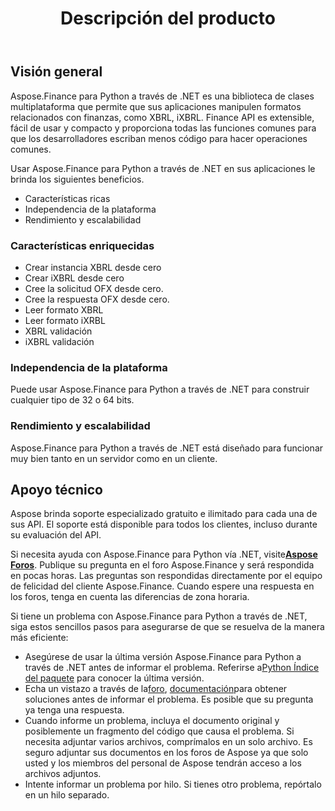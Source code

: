 ﻿---
title: Descripción del producto
keywords: finance,xbrl,ixbrl,Python
description: Python Finance La biblioteca API proporciona mucho mejor rendimiento y facilidad de uso para manipular formatos relacionados con las finanzas, como XBRL, iXBRL.
type: docs
weight: 10
url: /es/python-net/product-overview/
aliases:
  - /python-net/features-list/
---
## **Visión general**

Aspose.Finance para Python a través de .NET es una biblioteca de clases multiplataforma que permite que sus aplicaciones manipulen formatos relacionados con finanzas, como XBRL, iXBRL. Finance API es extensible, fácil de usar y compacto y proporciona todas las funciones comunes para que los desarrolladores escriban menos código para hacer operaciones comunes.

Usar Aspose.Finance para Python a través de .NET en sus aplicaciones le brinda los siguientes beneficios.

- Características ricas
- Independencia de la plataforma
- Rendimiento y escalabilidad

### **Características enriquecidas**

- Crear instancia XBRL desde cero
- Crear iXBRL desde cero
- Cree la solicitud OFX desde cero.
- Cree la respuesta OFX desde cero.
- Leer formato XBRL
- Leer formato iXRBL
- XBRL validación
- iXBRL validación

### **Independencia de la plataforma**

Puede usar Aspose.Finance para Python a través de .NET para construir cualquier tipo de 32 o 64 bits.

### **Rendimiento y escalabilidad**

Aspose.Finance para Python a través de .NET está diseñado para funcionar muy bien tanto en un servidor como en un cliente.

## **Apoyo técnico**

Aspose brinda soporte especializado gratuito e ilimitado para cada una de sus API. El soporte está disponible para todos los clientes, incluso durante su evaluación del API.

Si necesita ayuda con Aspose.Finance para Python vía .NET, visite[**Aspose Foros**](https://forum.aspose.com/). Publique su pregunta en el foro Aspose.Finance y será respondida en pocas horas. Las preguntas son respondidas directamente por el equipo de felicidad del cliente Aspose.Finance. Cuando espere una respuesta en los foros, tenga en cuenta las diferencias de zona horaria.

Si tiene un problema con Aspose.Finance para Python a través de .NET, siga estos sencillos pasos para asegurarse de que se resuelva de la manera más eficiente:

-  Asegúrese de usar la última versión Aspose.Finance para Python a través de .NET antes de informar el problema. Referirse a[Python Índice del paquete](https://pypi.org/project/aspose-finance/) para conocer la última versión.
-  Echa un vistazo a través de la[foro](https://forum.aspose.com/c/finance), [ documentación](/finance/es/python-net/)para obtener soluciones antes de informar el problema. Es posible que su pregunta ya tenga una respuesta.
- Cuando informe un problema, incluya el documento original y posiblemente un fragmento del código que causa el problema. Si necesita adjuntar varios archivos, comprímalos en un solo archivo. Es seguro adjuntar sus documentos en los foros de Aspose ya que solo usted y los miembros del personal de Aspose tendrán acceso a los archivos adjuntos.
- Intente informar un problema por hilo. Si tienes otro problema, repórtalo en un hilo separado.
